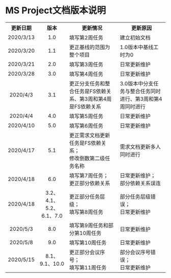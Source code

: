 <h1>MS Project文档版本说明</h1>
<table style="text-align:center">
  <tr>
    <th>更新日期</th>
    <th>版本</th>
    <th>更新情况</th>
    <th>更新原因</th>
  </tr>
  <tr>
    <td>2020/3/13</td>
    <td>1.0</td>
    <td style="text-align:left">填写第2周任务</td>
    <td style="text-align:left">建立初始文档</td>
  </tr>
  <tr>
    <td>2020/3/20</td>
    <td>1.1</td>
    <td style="text-align:left">更正基线的范围为整个项目</td>
    <td style="text-align:left">1.0版本中基线工时为0</td>
  </tr>
  <tr>
    <td>2020/3/21</td>
    <td>2.0</td>
    <td style="text-align:left">填写第3周任务</td>
    <td style="text-align:left">日常更新维护</td>
  </tr>
  <tr>
    <td>2020/3/28</td>
    <td>3.0</td>
    <td style="text-align:left">填写第4周任务</td>
    <td style="text-align:left">日常更新维护</td>
  </tr>
  <tr>
    <td>2020/4/3</td>
    <td>3.1</td>
    <td style="text-align:left">更正分支任务和整合任务是FS依赖关系、第3周和第4周是FS依赖关系</td>
    <td style="text-align:left">3.0版本中分支任务与整合任务同时进行、第3周和第4周同时进行</td>
  </tr>
  <tr>
    <td>2020/4/4</td>
    <td>4.0</td>
    <td style="text-align:left">填写第5周任务</td>
    <td style="text-align:left">日常更新维护</td>
  </tr>
  <tr>
    <td>2020/4/10</td>
    <td>5.0</td>
    <td style="text-align:left">填写第6周任务</td>
    <td style="text-align:left">日常更新维护</td>
  </tr>
  <tr>
    <td>2020/4/17</td>
    <td>5.1</td>
    <td style="text-align:left">更正需求文档更新任务是FS依赖关系；<br> 修改倒数第二级任务名称</td>
    <td style="text-align:left">需求文档更新多人同时进行</td>
  </tr>
  <tr>
    <td>2020/4/18</td>
    <td>6.0</td>
    <td style="text-align:left">填写第7周任务；<br> 更正部分依赖关系</td>
    <td style="text-align:left">日常更新维护；<br> 部分依赖关系误连</td>
  </tr>
  <tr>
    <td>2020/4/18</td>
    <td>3.2、4.1、5.2、6.1、7.0</td>
    <td style="text-align:left">更正部分任务层级；<br>填写第8周任务</td>
    <td style="text-align:left">部分任务层级错误；<br>日常更新维护</td>
  </tr>
  <tr>
    <td>2020/5/3</td>
    <td>8.0</td>
    <td style="text-align:left">填写第9周任务和部分第10周任务</td>
    <td style="text-align:left">日常更新维护</td>
  </tr>
  <tr>
    <td>2020/5/8</td>
    <td>9.0</td>
    <td style="text-align:left">填写第10周任务</td>
    <td style="text-align:left">日常更新维护</td>
  </tr>
  <tr>
    <td>2020/5/15</td>
    <td>8.1、9.1、10.0</td>
    <td style="text-align:left">更正部分会议序号；<br>填写第11周任务</td>
    <td style="text-align:left">部分会议序号错误；<br>日常更新维护</td>
  </tr>
</table>
